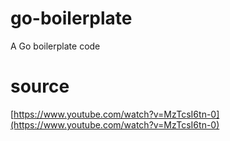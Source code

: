 # go-boilerplate
A Go boilerplate code 

# source
[https://www.youtube.com/watch?v=MzTcsI6tn-0](https://www.youtube.com/watch?v=MzTcsI6tn-0)
